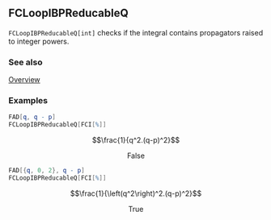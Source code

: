 ## FCLoopIBPReducableQ

`FCLoopIBPReducableQ[int]` checks if the integral contains propagators raised to integer powers.

### See also

[Overview](Extra/FeynCalc.md)

### Examples

```mathematica
FAD[q, q - p]
FCLoopIBPReducableQ[FCI[%]]
```

$$\frac{1}{q^2.(q-p)^2}$$

$$\text{False}$$

```mathematica
FAD[{q, 0, 2}, q - p]
FCLoopIBPReducableQ[FCI[%]]
```

$$\frac{1}{\left(q^2\right)^2.(q-p)^2}$$

$$\text{True}$$
